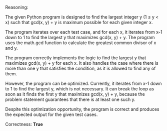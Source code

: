 Reasoning:

The given Python program is designed to find the largest integer y (1 ≤ y < x) such that gcd(x, y) + y is maximum possible for each given integer x.

The program iterates over each test case, and for each x, it iterates from x-1 down to 1 to find the largest y that maximizes gcd(x, y) + y. The program uses the math.gcd function to calculate the greatest common divisor of x and y.

The program correctly implements the logic to find the largest y that maximizes gcd(x, y) + y for each x. It also handles the case where there is more than one y that satisfies the condition, as it is allowed to find any of them.

However, the program can be optimized. Currently, it iterates from x-1 down to 1 to find the largest y, which is not necessary. It can break the loop as soon as it finds the first y that maximizes gcd(x, y) + y, because the problem statement guarantees that there is at least one such y.

Despite this optimization opportunity, the program is correct and produces the expected output for the given test cases.

Correctness: **True**